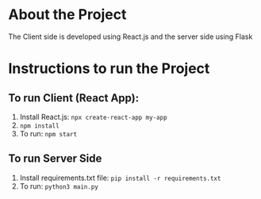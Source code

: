 <h1>About the Project</h1>
The Client side is developed using React.js and the server side using Flask
<h1>Instructions to run the Project</h1>

<h2>To run Client (React App):</h2>

1.   Install React.js: `npx create-react-app my-app`
2.   `npm install`
3.   To run: `npm start`

<h2> To run Server Side </h2>

1.   Install requirements.txt file: `pip install -r requirements.txt`
2.   To run: `python3 main.py`
